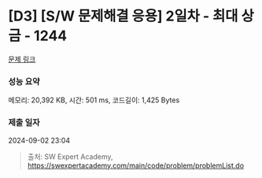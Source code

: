 # [D3] [S/W 문제해결 응용] 2일차 - 최대 상금 - 1244 

[문제 링크](https://swexpertacademy.com/main/code/problem/problemDetail.do?contestProbId=AV15Khn6AN0CFAYD) 

### 성능 요약

메모리: 20,392 KB, 시간: 501 ms, 코드길이: 1,425 Bytes

### 제출 일자

2024-09-02 23:04



> 출처: SW Expert Academy, https://swexpertacademy.com/main/code/problem/problemList.do